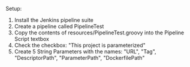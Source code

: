 Setup:
1.  Install the Jenkins pipeline suite
2.  Create a pipeline called PipelineTest
3.  Copy the contents of resources/PipelineTest.groovy into the Pipeline Script textbox
4.  Check the checkbox:  "This project is parameterized"
5.  Create 5 String Parameters with the names: "URL", "Tag", "DescriptorPath", "ParameterPath", "DockerfilePath"
